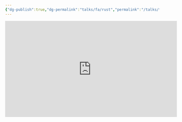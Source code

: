 ```yaml
---
{"dg-publish":true,"dg-permalink":"talks/fa/rust","permalink":"/talks/fa/rust/","created":"2023-08-28T17:02:32.000+04:00","updated":"2024-11-06T21:37:04.619+04:00"}
---
```





<iframe width="560" height="315" src="https://www.youtube.com/embed/videoseries?list=PLH9G_m3SzhWvPqP2eF-aHikD1Q6wU4EOW"
	title="YouTube video player" frameborder="0"
	allow="accelerometer; autoplay; clipboard-write; encrypted-media; gyroscope; picture-in-picture"
	allowfullscreen></iframe>

